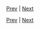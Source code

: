 [Prev](https://github.com/Ubugeeei/chibivue/blob/main/books/japanese/230_brs_other_apis.md) | [Next](https://github.com/Ubugeeei/chibivue/blob/main/books/japanese/300_bcs_provide_inject.md)



[Prev](https://github.com/Ubugeeei/chibivue/blob/main/books/japanese/230_brs_other_apis.md) | [Next](https://github.com/Ubugeeei/chibivue/blob/main/books/japanese/300_bcs_provide_inject.md)
